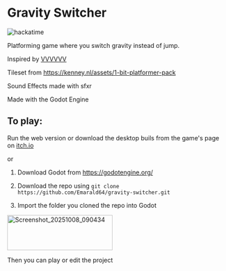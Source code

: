 # Gravity Switcher

![hackatime](https://hackatime-badge.hackclub.com/U0785D5VDEK/gravity-switcher)

Platforming game where you switch gravity instead of jump.

Inspired by [VVVVVV](https://store.steampowered.com/app/70300/VVVVVV/)

Tileset from https://kenney.nl/assets/1-bit-platformer-pack

Sound Effects made with sfxr

Made with the Godot Engine

## To play:

Run the web version or download the desktop buils from the game's page on [itch.io](https://xanderath.itch.io/gravity-switcher)

or

1. Download Godot from https://godotengine.org/

2. Download the repo using
``git clone https://github.com/Emarald64/gravity-switcher.git``

4. Import the folder you cloned the repo into Godot 

<img width="242" height="81" alt="Screenshot_20251008_090434" src="https://github.com/user-attachments/assets/1e9504e7-3593-41b7-af27-6276a2f9500b" />

Then you can play or edit the project
